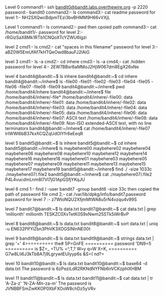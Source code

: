 Level 0
command1:- ssh bandit0@bandit.labs.overthewire.org -p 2220
password:- bandit0
command2:- ls
command3:- cat readme
password for level 1:- NH2SXQwcBdpmTEzi3bvBHMM9H66vVXjL

Level 1
command1:- ls
command2:- pwd
then cpoied path 
command3:- cat   /home/bandit1/-
password for level 2:- rRGizSaX8Mk1RTb1CNQoXTcYZWU6lgzi

level 2
cmd1:- ls
cmd2:- cat "spaces in this filename"
password for level 3:- aBZ0W5EmUfAf7kHTQeOwd8bauFJ2lAiG

level 3
cmd1:- ls -a
cmd2:- cd inhere
cmd3:- ls -a
cmd4;- cat .hidden
password for level 4:- 2EW7BBsr6aMMoJ2HjW067dm8EgX26xNe

level 4
bandit4@bandit:~$ ls
inhere
bandit4@bandit:~$ cd inhere
bandit4@bandit:~/inhere$ ls
-file00  -file01  -file02  -file03  -file04  -file05  -file06  -file07  -file08  -file09
bandit4@bandit:~/inhere$ pwd
/home/bandit4/inhere
bandit4@bandit:~/inhere$ file /home/bandit4/inhere/-file*
/home/bandit4/inhere/-file00: data
/home/bandit4/inhere/-file01: data
/home/bandit4/inhere/-file02: data
/home/bandit4/inhere/-file03: data
/home/bandit4/inhere/-file04: data
/home/bandit4/inhere/-file05: data
/home/bandit4/inhere/-file06: data
/home/bandit4/inhere/-file07: ASCII text
/home/bandit4/inhere/-file08: data
/home/bandit4/inhere/-file09: Non-ISO extended-ASCII text, with no line terminators
bandit4@bandit:~/inhere$ cat /home/bandit4/inhere/-file07
lrIWWI6bB37kxfiCQZqUdOIYfr6eEeqR


level 5
bandit5@bandit:~$ ls
inhere
bandit5@bandit:~$ cd inhere
bandit5@bandit:~/inhere$ ls
maybehere00  maybehere02  maybehere04  maybehere06  maybehere08  maybehere10  maybehere12  maybehere14  maybehere16  maybehere18
maybehere01  maybehere03  maybehere05  maybehere07  maybehere09  maybehere11  maybehere13  maybehere15  maybehere17  maybehere19
bandit5@bandit:~/inhere$ find ./ -size 1033c
./maybehere07/.file2
bandit5@bandit:~/inhere$ cat ./maybehere07/.file2
P4L4vucdmLnm8I7Vl7jG1ApGSfjYKqJU


level 6
cmd 1:- find / -user bandit7 -group bandit6 -size 33c
then copied the path of password file
cmd 2;- cat /var/lib/dpkg/info/bandit7.password
password for level 7 :- z7WtoNQU2XfjmMtWA8u5rN4vzqu4v99S

level 7
bandit7@bandit:~$ ls
data.txt
bandit7@bandit:~$ cat data.txt | grep 'millionth'
millionth	TESKZC0XvTetK0S9xNwm25STk5iWrBvP

level 8
bandit8@bandit:~$ ls
data.txt
bandit8@bandit:~$ sort data.txt | uniq -u
EN632PlfYiZbn3PhVK3XOGSlNInNE00t


level 9
bandit9@bandit:~$ ls
data.txt
bandit9@bandit:~$ strings data.txt | grep '='
4========== the#
5P=GnFE
========== password
'DN9=5
========== is
$Z=_
=TU%
=^,T,?
W=y 
q=W 
X=K,
========== G7w8LIi6J3kTb8A7j9LgrywtEUlyyp6s
&S=(
nd?=

level 10
bandit10@bandit:~$ ls
data.txt
bandit10@bandit:~$ base64 -d data.txt
The password is 6zPeziLdR2RKNdNYFNb6nVCKzphlXHBM


level 11
bandit11@bandit:~$ ls
data.txt
bandit11@bandit:~$ cat data.txt | tr 'A-Za-z' 'N-ZA-Mn-za-m'
The password is JVNBBFSmZwKKOP0XbFXOoW8chDz5yVRv